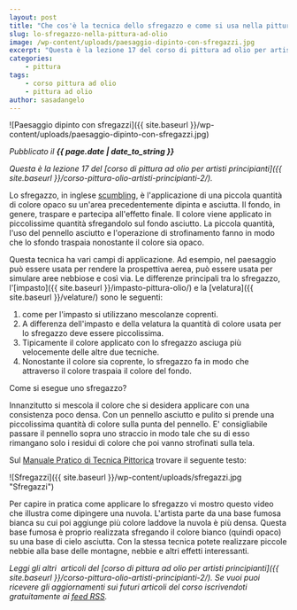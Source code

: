 ```yaml
---
layout: post
title: "Che cos'è la tecnica dello sfregazzo e come si usa nella pittura ad olio?"
slug: lo-sfregazzo-nella-pittura-ad-olio
image: /wp-content/uploads/paesaggio-dipinto-con-sfregazzi.jpg
excerpt: "Questa è la lezione 17 del corso di pittura ad olio per artisti principianti. Lo sfregazzo, in inglese scumbling, è l&#039;applicazione di una piccola quantità"
categories:
    - pittura
tags:
    - corso pittura ad olio
    - pittura ad olio
author: sasadangelo
---
```


![Paesaggio dipinto con sfregazzi]({{ site.baseurl }}/wp-content/uploads/paesaggio-dipinto-con-sfregazzi.jpg)

_Pubblicato il **{{ page.date | date_to_string }}**_

_Questa è la lezione 17 del [corso di pittura ad olio per artisti principianti]({{ site.baseurl }}/corso-pittura-olio-artisti-principianti-2/)._

Lo sfregazzo, in inglese [scumbling](https://gurneyjourney.blogspot.com/2009/12/scumbling.html), è l'applicazione di una piccola quantità di colore opaco su un'area precedentemente dipinta e asciutta. Il fondo, in genere, traspare e partecipa all'effetto finale. Il colore viene applicato in piccolissime quantità sfregandolo sul fondo asciutto. La piccola quantità, l'uso del pennello asciutto e l'operazione di strofinamento fanno in modo che lo sfondo traspaia nonostante il colore sia opaco.

Questa tecnica ha vari campi di applicazione. Ad esempio, nel paesaggio può essere usata per rendere la prospettiva aerea, può essere usata per simulare aree nebbiose e così via. Le differenze principali tra lo sfregazzo, l'[impasto]({{ site.baseurl }}/impasto-pittura-olio/) e la [velatura]({{ site.baseurl }}/velature/) sono le seguenti:

1. come per l'impasto si utilizzano mescolanze coprenti.
2. A differenza dell'impasto e della velatura la quantità di colore usata per lo sfregazzo deve essere piccolissima.
3. Tipicamente il colore applicato con lo sfregazzo asciuga più velocemente delle altre due tecniche.
4. Nonostante il colore sia coprente, lo sfregazzo fa in modo che attraverso il colore traspaia il colore del fondo.

Come si esegue uno sfregazzo?

Innanzitutto si mescola il colore che si desidera applicare con una consistenza poco densa. Con un pennello asciutto e pulito si prende una piccolissima quantità di colore sulla punta del pennello. E' consigliabile passare il pennello sopra uno straccio in modo tale che su di esso rimangano solo i residui di colore che poi vanno strofinati sulla tela.

Sul [Manuale Pratico di Tecnica Pittorica](https://books.google.it/books?id=5S5H0-yRGT8C&pg=PA296&lpg=PA296&dq=sfregazzo&source=bl&ots=8Cym8QaHXw&sig=_ZCUGKcwwQABlDdK8hnMJrRbOO0&hl=it&ei=fQjyTeuuGoXGswacjYGIBw&sa=X&oi=book_result&ct=result#v=onepage&q&f=false) trovare il seguente testo:

![Sfregazzi]({{ site.baseurl }}/wp-content/uploads/sfregazzi.jpg "Sfregazzi")

Per capire in pratica come applicare lo sfregazzo vi mostro questo video che illustra come dipingere una nuvola. L'artista parte da una base fumosa bianca su cui poi aggiunge più colore laddove la nuvola è più densa. Questa base fumosa è proprio realizzata sfregando il colore bianco (quindi opaco) su una base di cielo asciutta. Con la stessa tecnica potete realizzare piccole nebbie alla base delle montagne, nebbie e altri effetti interessanti.

_Leggi gli altri  articoli del [corso di pittura ad olio per artisti principianti]({{ site.baseurl }}/corso-pittura-olio-artisti-principianti-2/). Se vuoi puoi ricevere gli aggiornamenti sui futuri articoli del corso iscrivendoti gratuitamente ai [feed RSS](https://feeds2.feedburner.com/DisegnoPittura)._
